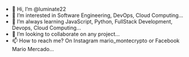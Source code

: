 - 👋 Hi, I’m @luminate22
- 👀 I’m interested in Software Engineering, DevOps, Cloud Computing...
- 🌱 I’m always learning JavaScript, Python, FullStack Development, Devops, Cloud Computing...
- 💞️ I’m looking to collaborate on any project...
- 📫 How to reach me? On Instagram mario_montecrypto or Facebook Mario Mercado...

<!---
luminate22/luminate22 is a ✨ special ☝️ ✨ repository because its `README.md` (this file) appears on your GitHub profile.
You can click the Preview link to take a look at your changes.
--->
